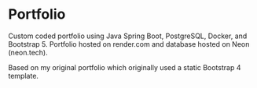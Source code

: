 # Portfolio
Custom coded portfolio using Java Spring Boot, PostgreSQL, Docker, and Bootstrap 5.
Portfolio hosted on render.com and database hosted on Neon (neon.tech).

Based on my original portfolio which originally used a static Bootstrap 4 template.

